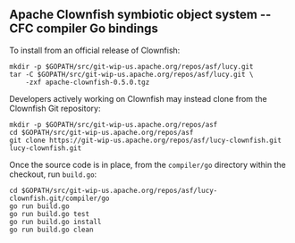 Apache Clownfish symbiotic object system -- CFC compiler Go bindings
--------------------------------------------------------------------

To install from an official release of Clownfish:

    mkdir -p $GOPATH/src/git-wip-us.apache.org/repos/asf/lucy.git
    tar -C $GOPATH/src/git-wip-us.apache.org/repos/asf/lucy.git \
        -zxf apache-clownfish-0.5.0.tgz

Developers actively working on Clownfish may instead clone from the Clownfish
Git repository:

    mkdir -p $GOPATH/src/git-wip-us.apache.org/repos/asf
    cd $GOPATH/src/git-wip-us.apache.org/repos/asf
    git clone https://git-wip-us.apache.org/repos/asf/lucy-clownfish.git lucy-clownfish.git

Once the source code is in place, from the `compiler/go` directory within the
checkout, run `build.go`:

    cd $GOPATH/src/git-wip-us.apache.org/repos/asf/lucy-clownfish.git/compiler/go
    go run build.go
    go run build.go test
    go run build.go install
    go run build.go clean

